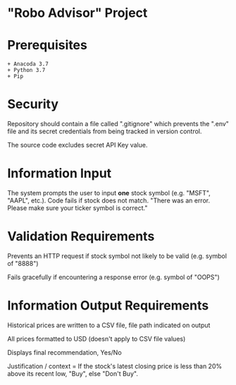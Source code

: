 # "Robo Advisor" Project


# Prerequisites

    + Anacoda 3.7
    + Python 3.7
    + Pip

# Security
Repository should contain a file called ".gitignore" which prevents the ".env" file and its secret credentials from being tracked in version control.

The source code excludes secret API Key value.

# Information Input
The system prompts the user to input **one** stock symbol (e.g. "MSFT", "AAPL", etc.).
Code fails if stock does not match.
"There was an error. Please make sure your ticker symbol is correct."

# Validation Requirements
Prevents an HTTP request if stock symbol not likely to be valid (e.g. symbol of "8888")

Fails gracefully if encountering a response error (e.g. symbol of "OOPS")

# Information Output Requirements
Historical prices are written to a CSV file, file path indicated on output

All prices formatted to USD (doesn't apply to CSV file values)

Displays final recommendation, Yes/No

Justification / context = If the stock's latest closing price is less than 20% above its recent low, "Buy", else "Don't Buy".
